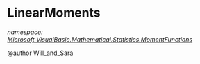 ﻿# LinearMoments
_namespace: [Microsoft.VisualBasic.Mathematical.Statistics.MomentFunctions](./index.md)_

@author Will_and_Sara




